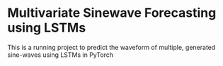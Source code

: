 # Multivariate Sinewave Forecasting using LSTMs
This is a running project to predict the waveform of multiple, generated sine-waves using LSTMs in PyTorch

